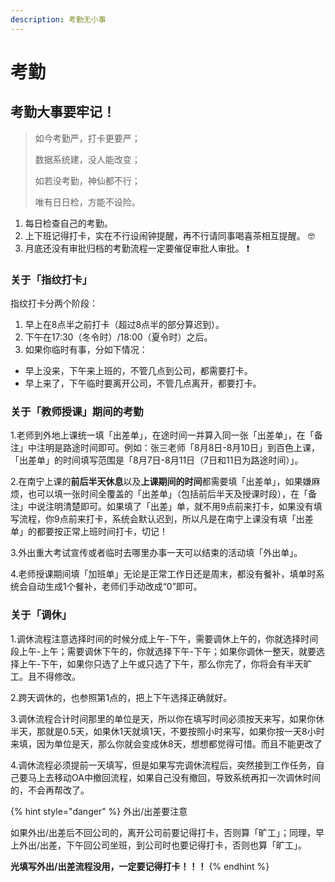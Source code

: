 ```yaml
---
description: 考勤无小事
---
```


# 考勤

## 考勤大事要牢记！

> 如今考勤严，打卡更要严；
>
> 数据系统建，没人能改变；
>
> 如若没考勤，神仙都不行；
>
> 唯有日日检，方能不设险。

1. 每日检查自己的考勤。
2. 上下班记得打卡，实在不行设闹钟提醒，再不行请同事喝喜茶相互提醒。 🤓
3. 月底还没有审批归档的考勤流程一定要催促审批人审批。 ❗ 

### 关于「指纹打卡」

指纹打卡分两个阶段：

1. 早上在8点半之前打卡（超过8点半的部分算迟到）。
2.  下午在17:30（冬令时）/18:00（夏令时）之后。
3. 如果你临时有事，分如下情况：

* 早上没来，下午来上班的，不管几点到公司，都需要打卡。 
* 早上来了，下午临时要离开公司，不管几点离开，都要打卡。

###  关于「教师授课」期间的考勤

1.老师到外地上课统一填「出差单」，在途时间一并算入同一张「出差单」，在「备注」中注明是路途时间即可。例如：张三老师「8月8日-8月10日」到百色上课，「出差单」的时间填写范围是「8月7日-8月11日（7日和11日为路途时间）」。

2.在南宁上课的**前后半天休息**以及**上课期间的时间**都需要填「出差单」，如果嫌麻烦，也可以填一张时间全覆盖的「出差单」（包括前后半天及授课时段），在「备注」中说注明清楚即可。如果填了「出差」单，就不用9点前来打卡，如果没有填写流程，你9点前来打卡，系统会默认迟到，所以凡是在南宁上课没有填「出差单」的都要按正常上班时间打卡，切记！

3.外出重大考试宣传或者临时去哪里办事一天可以结束的活动填「外出单」。

4.老师授课期间填「加班单」无论是正常工作日还是周末，都没有餐补，填单时系统会自动生成1个餐补，老师们手动改成“0”即可。

### 关于「调休」

1.调休流程注意选择时间的时候分成上午-下午，需要调休上午的，你就选择时间段上午-上午；需要调休下午的，你就选择下午-下午；如果你调休一整天，就要选择上午-下午，如果你只选了上午或只选了下午，那么你完了，你将会有半天旷工。且不得修改。 

2.跨天调休的，也参照第1点的，把上下午选择正确就好。

3.调休流程合计时间那里的单位是天，所以你在填写时间必须按天来写，如果你休半天，那就是0.5天，如果休1天就填1天，不要按照小时来写，如果你按一天8小时来填，因为单位是天，那么你就会变成休8天，想想都觉得可惜。而且不能更改了 

4.调休流程必须提前一天填写，但是如果写完调休流程后，突然接到工作任务，自己要马上去移动OA中撤回流程，如果自己没有撤回，导致系统再扣一次调休时间的，不会再帮改了。

{% hint style="danger" %}
外出/出差要注意

如果外出/出差后不回公司的，离开公司前要记得打卡，否则算「旷工」；同理，早上外出/出差，下午回公司坐班，到公司时也要记得打卡，否则也算「旷工」。

**光填写外出/出差流程没用，一定要记得打卡！！！**
{% endhint %}



